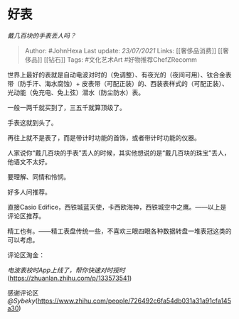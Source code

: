 # 好表
*戴几百块的手表丢人吗？*

> Author: #JohnHexa
Last update: *23/07/2021* 
Links: [[奢侈品消费]] [[奢侈品]] [[钻石]]
Tags:  #文化艺术Art #好物推荐ChefZRecomm



世界上最好的表就是自动电波对时的（免调整）、有夜光的（夜间可用）、钛合金表带（防手汗、海水腐蚀）+ 皮表带（可配正装）的、西装表样式的（可配正装）、光动能（免充电、免上弦）潜水（防尘防水）表。

一般一两千就买到了，三五千就算顶级了。

手表这就到头了。

再往上就不是表了，而是带计时功能的首饰，或者带计时功能的仪器。

人家说你“戴几百块的手表”丢人的时候，其实他想说的是“戴几百块的珠宝”丢人，他语文不太好。

要理解、同情和怜悯。

好多人问推荐。

直接Casio Edifice，西铁城蓝天使，卡西欧海神，西铁城空中之鹰。——以上是评论区推荐。

精工也有。——精工表盘传统一些，不喜欢三眼四眼各种数据转盘一堆表冠这类的可以考虑。

评论区淘金：

*电波表校时App上线了，帮你快速对时授时*(https://zhuanlan.zhihu.com/p/133573541)  


感谢评论区 *@Sybeky*(https://www.zhihu.com/people/726492c6fa54db031a31a91cfa145a30) 



